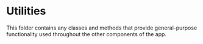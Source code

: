 # Utilities

This folder contains any classes and methods that provide general-purpose functionality used
throughout the other components of the app.
